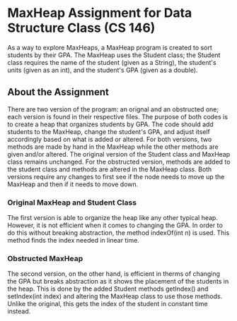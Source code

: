 # MaxHeap Assignment for Data Structure Class (CS 146)
As a way to explore MaxHeaps, a MaxHeap program is created to sort students by their GPA. The MaxHeap uses the Student class; the Student class requires the name of the student (given as a String), the student's units (given as an int), and the student's GPA (given as a double). 
## About the Assignment
There are two version of the program: an orignal and an obstructed one; each version is found in their respective files. The purpose of both codes is to create a heap that organizes students by GPA. The code should add students to the MaxHeap, change the student's GPA, and adjust itself accordingly based on what is added or altered. For both versions, two methods are made by hand in the MaxHeap while the other methods are given and/or altered. The original version of the Student class and MaxHeap class remains unchanged. For the obstructed version, methods are added to the student class and methods are altered in the MaxHeap class. Both versions require any changes to first see if the node needs to move up the MaxHeap and then if it needs to move down. 
### Original MaxHeap and Student Class
The first version is able to organize the heap like any other typical heap. However, it is not efficient when it comes to changing the GPA. In order to do this without breaking abstraction, the method indexOf(int n) is used. This method finds the index needed in linear time.  
### Obstructed MaxHeap
The second version, on the other hand, is efficient in therms of changing the GPA but breaks abstraction as it shows the placement of the students in the heap. This is done by the added Student methods getIndex() and setIndex(int index) and altering the MaxHeap class to use those methods. Unlike the original, this gets the index of the student in constant time instead. 
